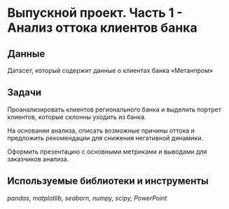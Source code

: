 # Выпускной проект. Часть 1 - Анализ оттока клиентов банка


## Данные

Датасет, который содержит данные о клиентах банка «Метанпром»

## Задачи

Проанализировать клиентов регионального банка и выделить портрет клиентов, которые склонны уходить из банка.

На основании анализа, описать возможные причины оттока и предложить рекомендации для снижения негативной динамики.

Оформить презентацию с основными метриками и выводами для заказчиков анализа.

## Используемые библиотеки и инструменты
*pandas, matplotlib, seaborn, numpy, scipy, PowerPoint*
